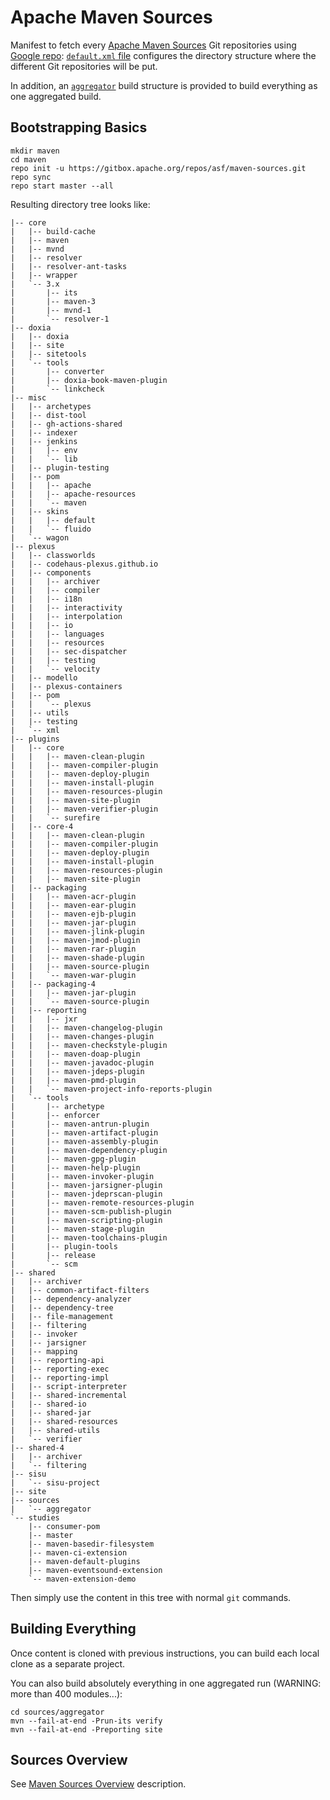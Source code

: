 # Apache Maven Sources

Manifest to fetch every [Apache Maven Sources](https://maven.apache.org/scm.html) Git repositories using [Google repo](https://source.android.com/source/using-repo): [`default.xml` file](default.xml) configures the
directory structure where the different Git repositories will be put.

In addition, an [`aggregator`](aggregator/) build structure is provided to build everything as one aggregated build.

## Bootstrapping Basics

```
mkdir maven
cd maven
repo init -u https://gitbox.apache.org/repos/asf/maven-sources.git
repo sync
repo start master --all
```

Resulting directory tree looks like:

```
|-- core
|   |-- build-cache
|   |-- maven
|   |-- mvnd
|   |-- resolver
|   |-- resolver-ant-tasks
|   |-- wrapper
|   `-- 3.x
|       |-- its
|       |-- maven-3
|       |-- mvnd-1
|       `-- resolver-1
|-- doxia
|   |-- doxia
|   |-- site
|   |-- sitetools
|   `-- tools
|       |-- converter
|       |-- doxia-book-maven-plugin
|       `-- linkcheck
|-- misc
|   |-- archetypes
|   |-- dist-tool
|   |-- gh-actions-shared
|   |-- indexer
|   |-- jenkins
|   |   |-- env
|   |   `-- lib
|   |-- plugin-testing
|   |-- pom
|   |   |-- apache
|   |   |-- apache-resources
|   |   `-- maven
|   |-- skins
|   |   |-- default
|   |   `-- fluido
|   `-- wagon
|-- plexus
|   |-- classworlds
|   |-- codehaus-plexus.github.io
|   |-- components
|   |   |-- archiver
|   |   |-- compiler
|   |   |-- i18n
|   |   |-- interactivity
|   |   |-- interpolation
|   |   |-- io
|   |   |-- languages
|   |   |-- resources
|   |   |-- sec-dispatcher
|   |   |-- testing
|   |   `-- velocity
|   |-- modello
|   |-- plexus-containers
|   |-- pom
|   |   `-- plexus
|   |-- utils
|   |-- testing
|   `-- xml
|-- plugins
|   |-- core
|   |   |-- maven-clean-plugin
|   |   |-- maven-compiler-plugin
|   |   |-- maven-deploy-plugin
|   |   |-- maven-install-plugin
|   |   |-- maven-resources-plugin
|   |   |-- maven-site-plugin
|   |   |-- maven-verifier-plugin
|   |   `-- surefire
|   |-- core-4
|   |   |-- maven-clean-plugin
|   |   |-- maven-compiler-plugin
|   |   |-- maven-deploy-plugin
|   |   |-- maven-install-plugin
|   |   |-- maven-resources-plugin
|   |   |-- maven-site-plugin
|   |-- packaging
|   |   |-- maven-acr-plugin
|   |   |-- maven-ear-plugin
|   |   |-- maven-ejb-plugin
|   |   |-- maven-jar-plugin
|   |   |-- maven-jlink-plugin
|   |   |-- maven-jmod-plugin
|   |   |-- maven-rar-plugin
|   |   |-- maven-shade-plugin
|   |   |-- maven-source-plugin
|   |   `-- maven-war-plugin
|   |-- packaging-4
|   |   |-- maven-jar-plugin
|   |   `-- maven-source-plugin
|   |-- reporting
|   |   |-- jxr
|   |   |-- maven-changelog-plugin
|   |   |-- maven-changes-plugin
|   |   |-- maven-checkstyle-plugin
|   |   |-- maven-doap-plugin
|   |   |-- maven-javadoc-plugin
|   |   |-- maven-jdeps-plugin
|   |   |-- maven-pmd-plugin
|   |   `-- maven-project-info-reports-plugin
|   `-- tools
|       |-- archetype
|       |-- enforcer
|       |-- maven-antrun-plugin
|       |-- maven-artifact-plugin
|       |-- maven-assembly-plugin
|       |-- maven-dependency-plugin
|       |-- maven-gpg-plugin
|       |-- maven-help-plugin
|       |-- maven-invoker-plugin
|       |-- maven-jarsigner-plugin
|       |-- maven-jdeprscan-plugin
|       |-- maven-remote-resources-plugin
|       |-- maven-scm-publish-plugin
|       |-- maven-scripting-plugin
|       |-- maven-stage-plugin
|       |-- maven-toolchains-plugin
|       |-- plugin-tools
|       |-- release
|       `-- scm
|-- shared
|   |-- archiver
|   |-- common-artifact-filters
|   |-- dependency-analyzer
|   |-- dependency-tree
|   |-- file-management
|   |-- filtering
|   |-- invoker
|   |-- jarsigner
|   |-- mapping
|   |-- reporting-api
|   |-- reporting-exec
|   |-- reporting-impl
|   |-- script-interpreter
|   |-- shared-incremental
|   |-- shared-io
|   |-- shared-jar
|   |-- shared-resources
|   |-- shared-utils
|   `-- verifier
|-- shared-4
|   |-- archiver
|   `-- filtering
|-- sisu
|   `-- sisu-project
|-- site
|-- sources
|   `-- aggregator
`-- studies
    |-- consumer-pom
    |-- master
    |-- maven-basedir-filesystem
    |-- maven-ci-extension
    |-- maven-default-plugins
    |-- maven-eventsound-extension
    `-- maven-extension-demo
```

Then simply use the content in this tree with normal `git` commands.

## Building Everything

Once content is cloned with previous instructions, you can build each local clone as a separate project.

You can also build absolutely everything in one aggregated run (WARNING: more than 400 modules...):

```
cd sources/aggregator
mvn --fail-at-end -Prun-its verify
mvn --fail-at-end -Preporting site
```

## Sources Overview

See [Maven Sources Overview](https://maven.apache.org/scm.html) description.
